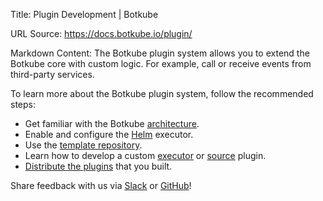 Title: Plugin Development | Botkube

URL Source: https://docs.botkube.io/plugin/

Markdown Content:
The Botkube plugin system allows you to extend the Botkube core with custom logic. For example, call or receive events from third-party services.

To learn more about the Botkube plugin system, follow the recommended steps:

*   Get familiar with the Botkube [architecture](https://docs.botkube.io/architecture).
*   Enable and configure the [Helm](https://docs.botkube.io/configuration/executor/helm) executor.
*   Use the [template repository](https://docs.botkube.io/plugin/quick-start).
*   Learn how to develop a custom [executor](https://docs.botkube.io/plugin/custom-executor) or [source](https://docs.botkube.io/plugin/custom-source) plugin.
*   [Distribute the plugins](https://docs.botkube.io/plugin/repo) that you built.

Share feedback with us via [Slack](https://join.botkube.io/) or [GitHub](https://github.com/kubeshop/botkube/issues)!

